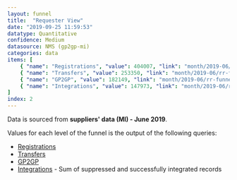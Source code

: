 ```yaml
---
layout: funnel
title:  "Requester View"
date: "2019-09-25 11:59:53"
datatype: Quantitative
confidence: Medium
datasource: NMS (gp2gp-mi)
categories: data
items: [
    { "name": "Registrations", "value": 404007, "link": "month/2019-06/rr-funnel/registrations/registrations" },
    { "name": "Transfers", "value": 253350, "link": "month/2019-06/rr-funnel/transfers/transfers" },
    { "name": "GP2GP", "value": 182149, "link": "month/2019-06/rr-funnel/gp2gp/gp2gp" },
    { "name": "Integrations", "value": 147973, "link": "month/2019-06/rr-funnel/integrations/integrations" }
]
index: 2
---
```


Data is sourced from **suppliers' data (MI) - June 2019**.

Values for each level of the funnel is the output of the following queries:

- [Registrations](registrations/registrations)
- [Transfers](transfers/transfers)
- [GP2GP](gp2gp/gp2gp)
- [Integrations](integrations/integrations) - Sum of suppressed and successfully integrated records
